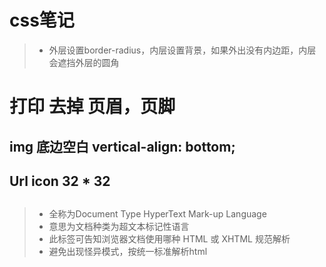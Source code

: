 # css笔记
> * 外层设置border-radius，内层设置背景，如果外出没有内边距，内层会遮挡外层的圆角

# 打印 去掉 页眉，页脚
<style media="print">
    @page {
      size: auto;  /* auto is the initial value */
      margin: 0mm; /* this affects the margin in the printer settings */
    }
</style>


## img 底边空白      vertical-align: bottom;

## Url icon 32 * 32

## <!DOCTYPE html>
> * 全称为Document Type HyperText Mark-up Language
> * 意思为文档种类为超文本标记性语言
> * 此标签可告知浏览器文档使用哪种 HTML 或 XHTML 规范解析
> * 避免出现怪异模式，按统一标准解析html


